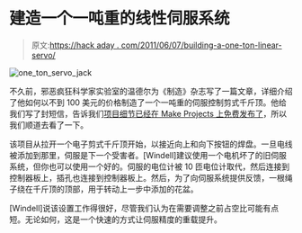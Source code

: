 # 建造一个一吨重的线性伺服系统

> 原文:[https://hack aday . com/2011/06/07/building-a-one-ton-linear-servo/](https://hackaday.com/2011/06/07/building-a-one-ton-linear-servo/)

![one_ton_servo_jack](../Images/8f68fbeb88fec88dbca131303c4781a4.png "one_ton_servo_jack")

不久前，邪恶疯狂科学家实验室的温德尔为《制造》杂志写了一篇文章，详细介绍了他如何以不到 100 美元的价格制造了一个一吨重的伺服控制剪式千斤顶。他给我们写了封短信，告诉我们[项目细节已经在 Make Projects 上免费发布了](http://makeprojects.com/Project/One-Ton-Linear-Servo/882/1)，所以我们顺道去看了一下。

该项目从拉开一个电子剪式千斤顶开始，以接近向上和向下按钮的焊盘。一旦电线被添加到那里，伺服是下一个受害者。[Windell]建议使用一个电机坏了的旧伺服系统，但你也可以使用一个好的。伺服的电位计被 10 匝电位计取代，然后连接到控制器板上，插孔也连接到控制器板上。然后，为了向伺服系统提供反馈，一根绳子绕在千斤顶的顶部，用于转动上一步中添加的花盆。

[Windell]说该设置工作得很好，尽管我们认为在需要调整之前占空比可能有点短。无论如何，这是一个快速的方式让伺服精度的重载提升。
